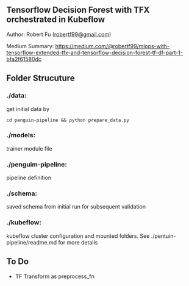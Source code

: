 ## Tensorflow Decision Forest with TFX orchestrated in Kubeflow
Author: Robert Fu (robertf99@gmail.com)

Medium Summary: 
https://medium.com/@robertf99/mlops-with-tensorflow-extended-tfx-and-tensorflow-decision-forest-tf-df-part-1-bfa2f61580dc

## Folder Strucuture
### ./data: 
get initial data by
```
cd penguin-pipeline && python prepare_data.py
```

### ./models: 
trainer module file
### ./penguim-pipeline: 
pipeline definition
### ./schema: 
saved schema from initial run for subsequent validation

### ./kubeflow: 
kubeflow cluster configuration and mounted folders. See ./pentuin-pipeline/readme.md for more details

## To Do
* TF Transform as preprocess_fn